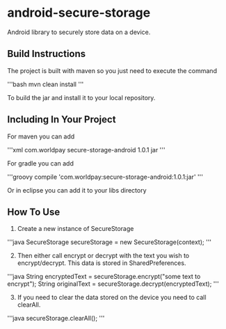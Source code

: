 # android-secure-storage

Android library to securely store data on a device.

## Build Instructions

The project is built with maven so you just need to execute the command

'''bash
mvn clean install
'''

To build the jar and install it to your local repository.

## Including In Your Project

For maven you can add

'''xml
<dependency>
	<groupId>com.worldpay</groupId>
	<artifactId>secure-storage-android</artifactId>
	<version>1.0.1</version>
	<packaging>jar</packaging>
</dependency>
'''

For gradle you can add

'''groovy
compile 'com.worldpay:secure-storage-android:1.0.1:jar'
'''

Or in eclipse you can add it to your libs directory

## How To Use

1. Create a new instance of SecureStorage

'''java
SecureStorage secureStorage = new SecureStorage(context);
'''

2. Then either call encrypt or decrypt with the text you wish to encrypt/decrypt. This data is stored in SharedPreferences.

'''java
String encryptedText = secureStorage.encrypt("some text to encrypt");
String originalText = secureStorage.decrypt(encryptedText);
'''

3. If you need to clear the data stored on the device you need to call clearAll.

'''java
secureStorage.clearAll();
'''

